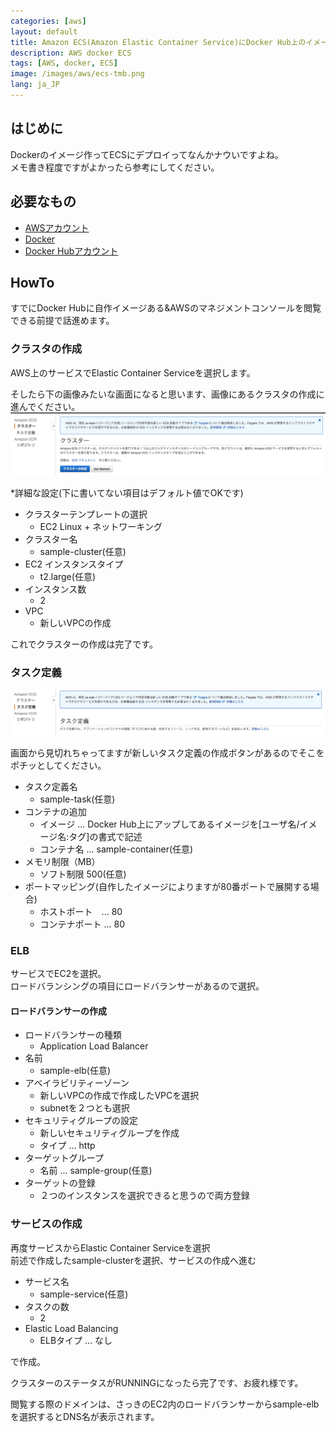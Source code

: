 ```yaml
---
categories: [aws]
layout: default
title: Amazon ECS(Amazon Elastic Container Service)にDocker Hub上のイメージをデプロイするHowTo
description: AWS docker ECS
tags: [AWS, docker, ECS]
image: /images/aws/ecs-tmb.png
lang: ja_JP
---
```


## はじめに
Dockerのイメージ作ってECSにデプロイってなんかナウいですよね。  
メモ書き程度ですがよかったら参考にしてください。


## 必要なもの
- [AWSアカウント](https://aws.amazon.com/jp/register-flow/)
- [Docker](https://www.docker.com/)
- [Docker Hubアカウント](https://hub.docker.com/)

## HowTo
すでにDocker Hubに自作イメージある&AWSのマネジメントコンソールを閲覧できる前提で話進めます。

### クラスタの作成
AWS上のサービスでElastic Container Serviceを選択します。

そしたら下の画像みたいな画面になると思います、画像にあるクラスタの作成に進んでください。
![スクリーンショット 2018-04-04 20.13.37.png](/images/aws/ecs-1.png)

\*詳細な設定(下に書いてない項目はデフォルト値でOKです)

 - クラスターテンプレートの選択
   - EC2 Linux + ネットワーキング
 - クラスター名
   - sample-cluster(任意)
 - EC2 インスタンスタイプ
   - t2.large(任意)
 - インスタンス数
   - 2
 - VPC
   - 新しいVPCの作成

これでクラスターの作成は完了です。

### タスク定義
![スクリーンショット 2018-04-04 20.18.31.png](/images/aws/ecs-2.png)

画面から見切れちゃってますが新しいタスク定義の作成ボタンがあるのでそこをポチッとしてください。

 - タスク定義名
    - sample-task(任意)
 - コンテナの追加
    - イメージ ... Docker Hub上にアップしてあるイメージを[ユーザ名/イメージ名:タグ]の書式で記述
    - コンテナ名 ... sample-container(任意)
 - メモリ制限（MB）
    - ソフト制限 500(任意)
 - ポートマッピング(自作したイメージによりますが80番ポートで展開する場合)
    - ホストポート　... 80
    - コンテナポート ... 80

### ELB
サービスでEC2を選択。  
ロードバランシングの項目にロードバランサーがあるので選択。

#### ロードバランサーの作成
 - ロードバランサーの種類
   - Application Load Balancer
 - 名前
   - sample-elb(任意)
 - アベイラビリティーゾーン
   - 新しいVPCの作成で作成したVPCを選択
   - subnetを２つとも選択
 - セキュリティグループの設定
   - 新しいセキュリティグループを作成
   - タイプ ... http 
 - ターゲットグループ
   - 名前 ... sample-group(任意)
 - ターゲットの登録
   - ２つのインスタンスを選択できると思うので両方登録

### サービスの作成
再度サービスからElastic Container Serviceを選択  
前述で作成したsample-clusterを選択、サービスの作成へ進む

 - サービス名
   - sample-service(任意)
 - タスクの数
   - 2
 - Elastic Load Balancing
   - ELBタイプ ... なし

で作成。

クラスターのステータスがRUNNINGになったら完了です、お疲れ様です。

閲覧する際のドメインは、さっきのEC2内のロードバランサーからsample-elbを選択するとDNS名が表示されます。